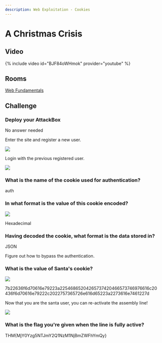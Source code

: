 ```yaml
---
description: Web Exploitation - Cookies
---
```


# A Christmas Crisis

## Video

{% include video id="BJF84oWHmok" provider="youtube" %}


## Rooms

[Web Fundamentals](https://tryhackme.com/room/webfundamentals)

## Challenge

### Deploy your AttackBox


No answer needed


Enter the site and register a new user.

![](../.gitbook/assets/image%20%2821%29.png)

Login with the previous registered user.

![](../.gitbook/assets/image%20%2873%29.png)

### What is the name of the cookie used for authentication?


auth


### In what format is the value of this cookie encoded?

![](../.gitbook/assets/image%20%2876%29.png)


Hexadecimal


### Having decoded the cookie, what format is the data stored in?


JSON


Figure out how to bypass the authentication.

### What is the value of Santa's cookie?

![](../.gitbook/assets/image%20%2823%29.png)


7b22636f6d70616e79223a22546865204265737420466573746976616c20436f6d70616e79222c2022757365726e616d65223a2273616e7461227d


Now that you are the santa user, you can re-activate the assembly line!

![](../.gitbook/assets/image%20%2839%29.png)

### What is the flag you're given when the line is fully active?


THM{MjY0Yzg5NTJmY2Q1NzM1NjBmZWFhYmQy}


